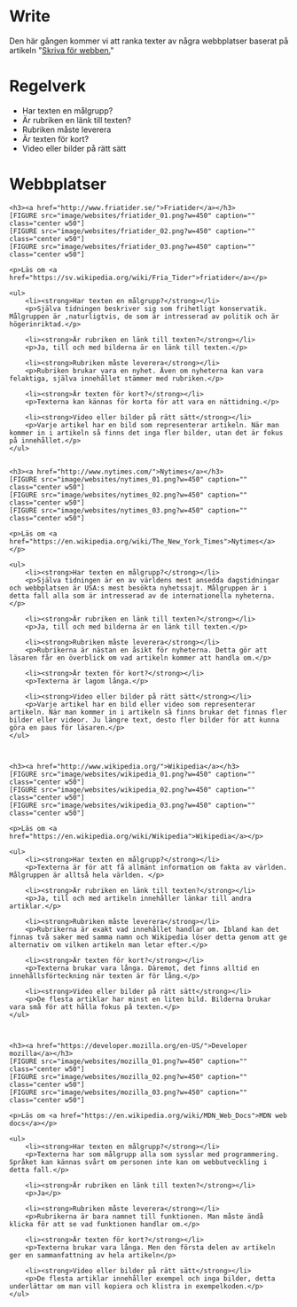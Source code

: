 Write
===============================
Den här gången kommer vi att ranka texter av några webbplatser baserat på artikeln "<a href="https://www.iis.se/lar-dig-mer/guider/hur-man-skriver-for-webben/">Skriva för webben.</a>"

Regelverk
===============================
<ul>
    <li>Har texten en målgrupp?</li>
    <li>Är rubriken en länk till texten?</li>
    <li>Rubriken måste leverera</li>
    <li>Är texten för kort?</li>
    <li>Video eller bilder på rätt sätt</li>
</ul>

Webbplatser
===============================
</ul>
<div class="themes-article">

    <h3><a href="http://www.friatider.se/">Friatider</a></h3>
    [FIGURE src="image/websites/friatider_01.png?w=450" caption=""  class="center w50"]
    [FIGURE src="image/websites/friatider_02.png?w=450" caption=""  class="center w50"]
    [FIGURE src="image/websites/friatider_03.png?w=450" caption=""  class="center w50"]

    <p>Läs om <a href="https://sv.wikipedia.org/wiki/Fria_Tider">friatider</a></p>

    <ul>
        <li><strong>Har texten en målgrupp?</strong></li>
        <p>Själva tidningen beskriver sig som frihetligt konservatik. Målgruppen är ,naturligtvis, de som är intresserad av politik och är högerinriktad.</p>

        <li><strong>Är rubriken en länk till texten?</strong></li>
        <p>Ja, till och med bilderna är en länk till texten.</p>

        <li><strong>Rubriken måste leverera</strong></li>
        <p>Rubriken brukar vara en nyhet. Även om nyheterna kan vara felaktiga, själva innehållet stämmer med rubriken.</p>

        <li><strong>Är texten för kort?</strong></li>
        <p>Texterna kan kännas för korta för att vara en nättidning.</p>

        <li><strong>Video eller bilder på rätt sätt</strong></li>
        <p>Varje artikel har en bild som representerar artikeln. När man kommer in i artikeln så finns det inga fler bilder, utan det är fokus på innehållet.</p>
    </ul>


    <h3><a href="http://www.nytimes.com/">Nytimes</a></h3>
    [FIGURE src="image/websites/nytimes_01.png?w=450" caption=""  class="center w50"]
    [FIGURE src="image/websites/nytimes_02.png?w=450" caption=""  class="center w50"]
    [FIGURE src="image/websites/nytimes_03.png?w=450" caption=""  class="center w50"]

    <p>Läs om <a href="https://en.wikipedia.org/wiki/The_New_York_Times">Nytimes</a></p>

    <ul>
        <li><strong>Har texten en målgrupp?</strong></li>
        <p>Själva tidningen är en av världens mest ansedda dagstidningar och webbplatsen är USA:s mest besökta nyhetssajt. Målgruppen är i detta fall alla som är intresserad av de internationella nyheterna.</p>

        <li><strong>Är rubriken en länk till texten?</strong></li>
        <p>Ja, till och med bilderna är en länk till texten.</p>

        <li><strong>Rubriken måste leverera</strong></li>
        <p>Rubrikerna är nästan en åsikt för nyheterna. Detta gör att läsaren får en överblick om vad artikeln kommer att handla om.</p>

        <li><strong>Är texten för kort?</strong></li>
        <p>Texterna är lagom långa.</p>

        <li><strong>Video eller bilder på rätt sätt</strong></li>
        <p>Varje artikel har en bild eller video som representerar artikeln. När man kommer in i artikeln så finns brukar det finnas fler bilder eller videor. Ju längre text, desto fler bilder för att kunna göra en paus för läsaren.</p>
    </ul>



    <h3><a href="http://www.wikipedia.org/">Wikipedia</a></h3>
    [FIGURE src="image/websites/wikipedia_01.png?w=450" caption=""  class="center w50"]
    [FIGURE src="image/websites/wikipedia_02.png?w=450" caption=""  class="center w50"]
    [FIGURE src="image/websites/wikipedia_03.png?w=450" caption=""  class="center w50"]

    <p>Läs om <a href="https://en.wikipedia.org/wiki/Wikipedia">Wikipedia</a></p>

    <ul>
        <li><strong>Har texten en målgrupp?</strong></li>
        <p>Texterna är för att få allmänt information om fakta av världen. Målgruppen är alltså hela världen. </p>

        <li><strong>Är rubriken en länk till texten?</strong></li>
        <p>Ja, till och med artikeln innehåller länkar till andra artiklar.</p>

        <li><strong>Rubriken måste leverera</strong></li>
        <p>Rubrikerna är exakt vad innehållet handlar om. Ibland kan det finnas två saker med samma namn och Wikipedia löser detta genom att ge alternativ om vilken artikeln man letar efter.</p>

        <li><strong>Är texten för kort?</strong></li>
        <p>Texterna brukar vara långa. Däremot, det finns alltid en innehållsförteckning när texten är för lång.</p>

        <li><strong>Video eller bilder på rätt sätt</strong></li>
        <p>De flesta artiklar har minst en liten bild. Bilderna brukar vara små för att hålla fokus på texten.</p>
    </ul>



    <h3><a href="https://developer.mozilla.org/en-US/">Developer mozilla</a></h3>
    [FIGURE src="image/websites/mozilla_01.png?w=450" caption=""  class="center w50"]
    [FIGURE src="image/websites/mozilla_02.png?w=450" caption=""  class="center w50"]
    [FIGURE src="image/websites/mozilla_03.png?w=450" caption=""  class="center w50"]

    <p>Läs om <a href="https://en.wikipedia.org/wiki/MDN_Web_Docs">MDN web docs</a></p>

    <ul>
        <li><strong>Har texten en målgrupp?</strong></li>
        <p>Texterna har som målgrupp alla som sysslar med programmering. Språket kan kännas svårt om personen inte kan om webbutveckling i detta fall.</p>

        <li><strong>Är rubriken en länk till texten?</strong></li>
        <p>Ja</p>

        <li><strong>Rubriken måste leverera</strong></li>
        <p>Rubrikerna är bara namnet till funktionen. Man måste ändå klicka för att se vad funktionen handlar om.</p>

        <li><strong>Är texten för kort?</strong></li>
        <p>Texterna brukar vara långa. Men den första delen av artikeln ger en sammanfattning av hela artikeln</p>

        <li><strong>Video eller bilder på rätt sätt</strong></li>
        <p>De flesta artiklar innehåller exempel och inga bilder, detta underlättar om man vill kopiera och klistra in exempelkoden.</p>
    </ul>

</div>
